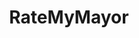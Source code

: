 ---
title: RateMyMayor
crosslinks:
- ACTrade
- acturnips
- AdoptMyVillager
- actrade
- BuddyCrossing
- KatieCrossing
- RandomActsOfCrossing
- petitioncrossing
- AnimalCrossing
- u_The_Dirk_Strider
---
